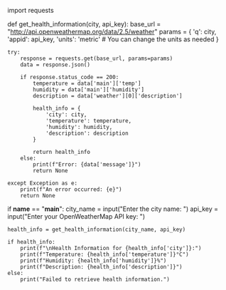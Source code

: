 


import requests

def get_health_information(city, api_key):
    base_url = "http://api.openweathermap.org/data/2.5/weather"
    params = {
        'q': city,
        'appid': api_key,
        'units': 'metric'  # You can change the units as needed
    }

    try:
        response = requests.get(base_url, params=params)
        data = response.json()

        if response.status_code == 200:
            temperature = data['main']['temp']
            humidity = data['main']['humidity']
            description = data['weather'][0]['description']

            health_info = {
                'city': city,
                'temperature': temperature,
                'humidity': humidity,
                'description': description
            }

            return health_info
        else:
            print(f"Error: {data['message']}")
            return None

    except Exception as e:
        print(f"An error occurred: {e}")
        return None

if __name__ == "__main__":
    city_name = input("Enter the city name: ")
    api_key = input("Enter your OpenWeatherMap API key: ")

    health_info = get_health_information(city_name, api_key)

    if health_info:
        print(f"\nHealth Information for {health_info['city']}:")
        print(f"Temperature: {health_info['temperature']}°C")
        print(f"Humidity: {health_info['humidity']}%")
        print(f"Description: {health_info['description']}")
    else:
        print("Failed to retrieve health information.")

